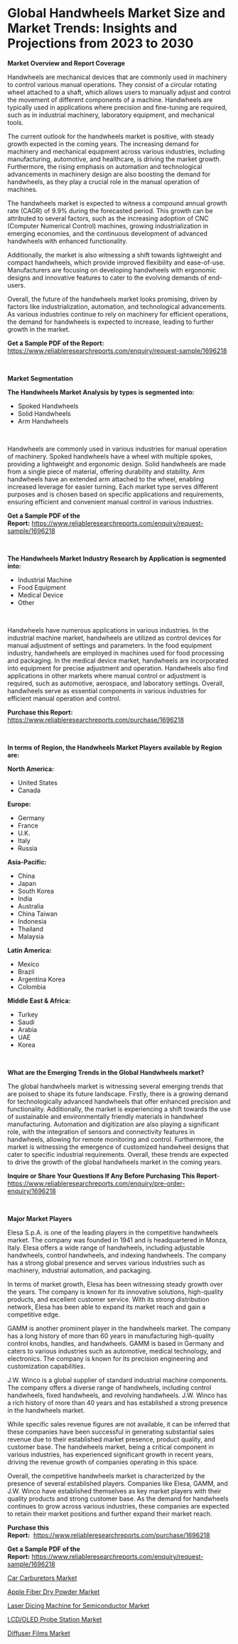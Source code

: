 <p><h1>Global Handwheels Market Size and Market Trends: Insights and Projections from 2023 to 2030</h1></p><p><strong>Market Overview and Report Coverage</strong></p>
<p><p>Handwheels are mechanical devices that are commonly used in machinery to control various manual operations. They consist of a circular rotating wheel attached to a shaft, which allows users to manually adjust and control the movement of different components of a machine. Handwheels are typically used in applications where precision and fine-tuning are required, such as in industrial machinery, laboratory equipment, and mechanical tools.</p><p>The current outlook for the handwheels market is positive, with steady growth expected in the coming years. The increasing demand for machinery and mechanical equipment across various industries, including manufacturing, automotive, and healthcare, is driving the market growth. Furthermore, the rising emphasis on automation and technological advancements in machinery design are also boosting the demand for handwheels, as they play a crucial role in the manual operation of machines.</p><p>The handwheels market is expected to witness a compound annual growth rate (CAGR) of 9.9% during the forecasted period. This growth can be attributed to several factors, such as the increasing adoption of CNC (Computer Numerical Control) machines, growing industrialization in emerging economies, and the continuous development of advanced handwheels with enhanced functionality.</p><p>Additionally, the market is also witnessing a shift towards lightweight and compact handwheels, which provide improved flexibility and ease-of-use. Manufacturers are focusing on developing handwheels with ergonomic designs and innovative features to cater to the evolving demands of end-users.</p><p>Overall, the future of the handwheels market looks promising, driven by factors like industrialization, automation, and technological advancements. As various industries continue to rely on machinery for efficient operations, the demand for handwheels is expected to increase, leading to further growth in the market.</p></p>
<p><strong>Get a Sample PDF of the Report:</strong> <a href="https://www.reliableresearchreports.com/enquiry/request-sample/1696218">https://www.reliableresearchreports.com/enquiry/request-sample/1696218</a></p>
<p>&nbsp;</p>
<p><strong>Market Segmentation</strong></p>
<p><strong>The Handwheels Market Analysis by types is segmented into:</strong></p>
<p><ul><li>Spoked Handwheels</li><li>Solid Handwheels</li><li>Arm Handwheels</li></ul></p>
<p>&nbsp;</p>
<p><p>Handwheels are commonly used in various industries for manual operation of machinery. Spoked handwheels have a wheel with multiple spokes, providing a lightweight and ergonomic design. Solid handwheels are made from a single piece of material, offering durability and stability. Arm handwheels have an extended arm attached to the wheel, enabling increased leverage for easier turning. Each market type serves different purposes and is chosen based on specific applications and requirements, ensuring efficient and convenient manual control in various industries.</p></p>
<p><strong>Get a Sample PDF of the Report:</strong>&nbsp;<a href="https://www.reliableresearchreports.com/enquiry/request-sample/1696218">https://www.reliableresearchreports.com/enquiry/request-sample/1696218</a></p>
<p>&nbsp;</p>
<p><strong>The Handwheels Market Industry Research by Application is segmented into:</strong></p>
<p><ul><li>Industrial Machine</li><li>Food Equipment</li><li>Medical Device</li><li>Other</li></ul></p>
<p>&nbsp;</p>
<p><p>Handwheels have numerous applications in various industries. In the industrial machine market, handwheels are utilized as control devices for manual adjustment of settings and parameters. In the food equipment industry, handwheels are employed in machines used for food processing and packaging. In the medical device market, handwheels are incorporated into equipment for precise adjustment and operation. Handwheels also find applications in other markets where manual control or adjustment is required, such as automotive, aerospace, and laboratory settings. Overall, handwheels serve as essential components in various industries for efficient manual operation and control.</p></p>
<p><strong>Purchase this Report:</strong>&nbsp; <a href="https://www.reliableresearchreports.com/purchase/1696218">https://www.reliableresearchreports.com/purchase/1696218</a></p>
<p>&nbsp;</p>
<p><strong>In terms of Region, the Handwheels Market Players available by Region are:</strong></p>
<p>
    <p> <strong> North America: </strong>
        <ul>
            <li>United States</li>
            <li>Canada</li>
        </ul>
        </p> 
    <p> <strong> Europe: </strong>
        <ul>
            <li>Germany</li>
            <li>France</li>
            <li>U.K.</li>
            <li>Italy</li>
            <li>Russia</li>
        </ul>
        </p> 
    <p> <strong> Asia-Pacific: </strong>
        <ul>
            <li>China</li>
            <li>Japan</li>
            <li>South Korea</li>
            <li>India</li>
            <li>Australia</li>
            <li>China Taiwan</li>
            <li>Indonesia</li>
            <li>Thailand</li>
            <li>Malaysia</li>
        </ul>
        </p> 
    <p> <strong> Latin America: </strong>
        <ul>
            <li>Mexico</li>
            <li>Brazil</li>
            <li>Argentina Korea</li>
            <li>Colombia</li>
        </ul>
        </p> 
    <p> <strong> Middle East & Africa: </strong>
        <ul>
            <li>Turkey</li>
            <li>Saudi</li>
            <li>Arabia</li>
            <li>UAE</li>
            <li>Korea</li>
        </ul>
    </p>
    </p>
<p>&nbsp;</p>
<p><strong>What are the Emerging Trends in the Global Handwheels market?</strong></p>
<p><p>The global handwheels market is witnessing several emerging trends that are poised to shape its future landscape. Firstly, there is a growing demand for technologically advanced handwheels that offer enhanced precision and functionality. Additionally, the market is experiencing a shift towards the use of sustainable and environmentally friendly materials in handwheel manufacturing. Automation and digitization are also playing a significant role, with the integration of sensors and connectivity features in handwheels, allowing for remote monitoring and control. Furthermore, the market is witnessing the emergence of customized handwheel designs that cater to specific industrial requirements. Overall, these trends are expected to drive the growth of the global handwheels market in the coming years.</p></p>
<p><strong>Inquire or Share Your Questions If Any Before Purchasing This Report</strong>- <a href="https://www.reliableresearchreports.com/enquiry/pre-order-enquiry/1696218">https://www.reliableresearchreports.com/enquiry/pre-order-enquiry/1696218</a></p>
<p>&nbsp;</p>
<p><strong>Major Market Players</strong></p>
<p><p>Elesa S.p.A. is one of the leading players in the competitive handwheels market. The company was founded in 1941 and is headquartered in Monza, Italy. Elesa offers a wide range of handwheels, including adjustable handwheels, control handwheels, and indexing handwheels. The company has a strong global presence and serves various industries such as machinery, industrial automation, and packaging.</p><p>In terms of market growth, Elesa has been witnessing steady growth over the years. The company is known for its innovative solutions, high-quality products, and excellent customer service. With its strong distribution network, Elesa has been able to expand its market reach and gain a competitive edge.</p><p>GAMM is another prominent player in the handwheels market. The company has a long history of more than 60 years in manufacturing high-quality control knobs, handles, and handwheels. GAMM is based in Germany and caters to various industries such as automotive, medical technology, and electronics. The company is known for its precision engineering and customization capabilities.</p><p>J.W. Winco is a global supplier of standard industrial machine components. The company offers a diverse range of handwheels, including control handwheels, fixed handwheels, and revolving handwheels. J.W. Winco has a rich history of more than 40 years and has established a strong presence in the handwheels market.</p><p>While specific sales revenue figures are not available, it can be inferred that these companies have been successful in generating substantial sales revenue due to their established market presence, product quality, and customer base. The handwheels market, being a critical component in various industries, has experienced significant growth in recent years, driving the revenue growth of companies operating in this space.</p><p>Overall, the competitive handwheels market is characterized by the presence of several established players. Companies like Elesa, GAMM, and J.W. Winco have established themselves as key market players with their quality products and strong customer base. As the demand for handwheels continues to grow across various industries, these companies are expected to retain their market positions and further expand their market reach.</p></p>
<p><strong>Purchase this Report:</strong>&nbsp;&nbsp;<a href="https://www.reliableresearchreports.com/purchase/1696218">https://www.reliableresearchreports.com/purchase/1696218</a></p>
<p></p>
<p><strong>Get a Sample PDF of the Report:</strong>&nbsp;<a href="https://www.reliableresearchreports.com/enquiry/request-sample/1696218">https://www.reliableresearchreports.com/enquiry/request-sample/1696218</a></p>
<p><p><a href="https://www.linkedin.com/pulse/car-carburetors-market-insights-players-forecast-till-2030-eju7e/">Car Carburetors Market</a></p><p><a href="https://medium.com/@mahimohanrp23/apple-fiber-dry-powder-market-size-cagr-trends-2024-2030-7fe82cf01c75">Apple Fiber Dry Powder Market</a></p><p><a href="https://medium.com/@rajuchacharp23/laser-dicing-machine-for-semiconductor-market-size-reveals-the-best-marketing-channels-in-global-a1be6aeff018">Laser Dicing Machine for Semiconductor Market</a></p><p><a href="https://www.linkedin.com/pulse/lcdoled-probe-station-market-insights-players-forecast-till-4d9ce/">LCD/OLED Probe Station Market</a></p><p><a href="https://www.linkedin.com/pulse/diffuser-films-market-challenges-opportunities-growth-drivers-byfve/">Diffuser Films Market</a></p></p>